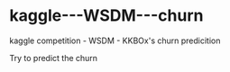 # kaggle---WSDM---churn
kaggle competition - WSDM - KKBOx's churn predicition

Try to predict the churn
